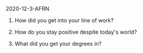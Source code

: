 2020-12-3-AFRN

1. How did you get into your line of work?

2. How do you stay positive despite today's world?

3. What did you get your degrees in?
